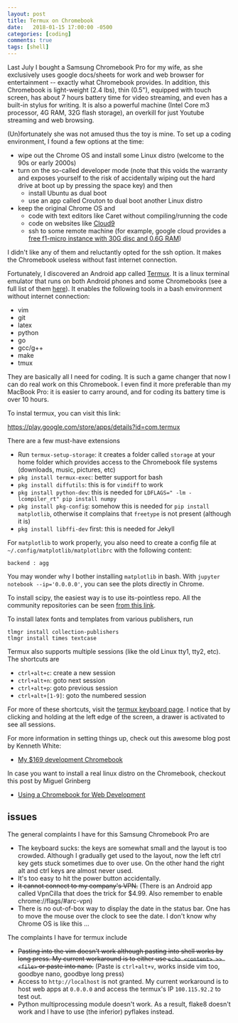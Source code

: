 ```yaml
---
layout: post
title: Termux on Chromebook
date:   2018-01-15 17:00:00 -0500
categories: [coding]
comments: true
tags: [shell]
---
```


Last July I bought a Samsung Chromebook Pro for my wife,
as she exclusively uses google docs/sheets for work and web browser for entertainment --
exactly what Chromebook provides.
In addition, this Chromebook is light-weight (2.4 lbs), thin (0.5"), equipped with touch screen,
has about 7 hours battery time for video streaming, and even has a built-in stylus for writing.
It is also a powerful machine (Intel Core m3 processor, 4G RAM, 32G flash storage),
an overkill for just Youtube streaming and web browsing.

(Un)fortunately she was not amused thus the toy is mine.
To set up a coding environment, I found a few options at the time:

* wipe out the Chrome OS and install some Linux distro (welcome to the 90s or early 2000s)
* turn on the so-called developer mode (note that this voids the warranty and exposes yourself to the risk of accidentally wiping out the hard drive at boot up by pressing the space key) and then
	* install Ubuntu as dual boot
    * use an app called Crouton to dual boot another Linux distro
* keep the original Chrome OS and
    * code with text editors like Caret without compiling/running the code
	* code on websites like [Cloud9](https://en.wikipedia.org/wiki/Cloud9_IDE)
    * ssh to some remote machine (for example, google cloud provides a [free f1-micro instance with 30G disc and 0.6G RAM](https://cloud.google.com/free/))

I didn't like any of them and reluctantly opted for the ssh option.
It makes the Chromebook useless without fast internet connection.

Fortunately, I discovered an Android app called [Termux](https://termux.com/).
It is a linux terminal emulator that runs on both Android phones and some Chromebooks (see a full list of them [here](https://www.androidcentral.com/these-are-chromebooks-can-run-android-apps)).
It enables the following tools in a bash environment without internet connection:

* vim
* git
* latex
* python
* go
* gcc/g++
* make
* tmux

They are basically all I need for coding.
It is such a game changer that now I can do real work on this Chromebook.
I even find it more preferable than my MacBook Pro:
it is easier to carry around, and for coding its battery time is over 10 hours.

To instal termux, you can visit this link:

https://play.google.com/store/apps/details?id=com.termux

There are a few must-have extensions

* Run `termux-setup-storage`: it creates a folder called `storage` at your home folder
  which provides access to the Chromebook file systems (downloads, music, pictures, etc)
* `pkg install termux-exec`: better support for bash
* `pkg install diffutils`: this is for `vimdiff` to work
* `pkg install python-dev`: this is needed for `LDFLAGS=" -lm -lcompiler_rt" pip install numpy`
* `pkg install pkg-config`: somehow this is needed for `pip install matplotlib`, otherwise it complains that `freetype` is not present (although it is)
* `pkg install libffi-dev` first: this is needed for Jekyll

For `matplotlib` to work properly, you also need to create a config file at `~/.config/matplotlib/matplotlibrc` with the following content:

```
backend : agg
```

You may wonder why I bother installing `matplotlib` in bash.
With `jupyter notebook --ip='0.0.0.0'`, you can see the plots directly in Chrome.

To install scipy, the easiest way is to use its-pointless repo.
All the community repositories can be seen [from this link](https://wiki.termux.com/wiki/Package_Management#Community_Repositories).

To install latex fonts and templates from various publishers, run
```
tlmgr install collection-publishers
tlmgr install times textcase
```

Termux also supports multiple sessions (like the old Linux tty1, tty2, etc).
The shortcuts are

* `ctrl+alt+c`: create a new session
* `ctrl+alt+n`: goto next session
* `ctrl+alt+p`: goto previous session
* `ctrl+alt+[1-9]`: goto the numbered session

For more of these shortcuts, visit the [termux keyboard page](https://termux.com/hardware-keyboard.html).
I notice that by clicking and holding at the left edge of the screen, a drawer is activated to see all sessions.

For more information in setting things up, check out this awesome blog post by Kenneth White:

* [My $169 development Chromebook](https://blog.lessonslearned.org/building-a-more-secure-development-chromebook/)

In case you want to install a real linux distro on the Chromebook, checkout this post by Miguel Grinberg

* [Using a Chromebook for Web Development](https://blog.miguelgrinberg.com/post/using-a-chromebook-for-web-development)

## issues

The general complaints I have for this Samsung Chromebook Pro are

* The keyboard sucks: the keys are somewhat small and the layout is too crowded.
  Although I gradually get used to the layout, now the left ctrl key gets stuck sometimes due to over use.
  On the other hand the right alt and ctrl keys are almost never used.
* It's too easy to hit the power button accidentally.
* ~~It cannot connect to my company's VPN.~~ (There is an Android app called VpnCilla that does the trick for $4.99. Also remember to enable chrome://flags/#arc-vpn)
* There is no out-of-box way to display the date in the status bar. One has to move the mouse over the clock to see the date. I don't know why Chrome OS is like this ...

The complaints I have for termux include

* ~~Pasting into the vim doesn't work although pasting into shell works by long press. My current workaround is to either use `echo <content> >> <file>` or paste into nano.~~ (Paste is `ctrl+alt+v`, works inside vim too, goodbye nano, goodbye long press)
* Access to `http://localhost` is not granted. My current workaround is to host web apps at `0.0.0.0` and access the termux's IP `100.115.92.2` to test out.
* Python multiprocessing module doesn't work. As a result, flake8 doesn't work and I have to use (the inferior) pyflakes instead.
